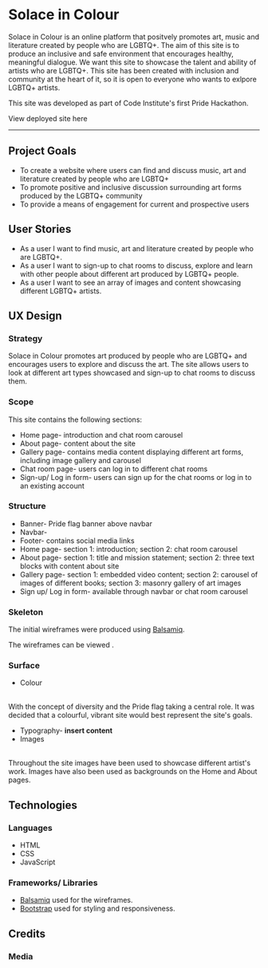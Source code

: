 # Solace in Colour

Solace in Colour is an online platform that positvely promotes art, music and literature created by people who are LGBTQ+. The aim of this site is to produce an inclusive and safe environment that encourages healthy, meaningful dialogue. We want this site to showcase the talent and ability of artists who are LGBTQ+. This site has been created with inclusion and community at the heart of it, so it is open to everyone who wants to exlpore LGBTQ+ artists.

This site was developed as part of Code Institute's first Pride Hackathon. 

View deployed site here <insert link>

---

## Project Goals

* To create a website where users can find and discuss music, art and literature created by people who are LGBTQ+
* To promote positive and inclusive discussion surrounding art forms produced by the LGBTQ+ community
* To provide a means of engagement for current and prospective users

## User Stories

* As a user I want to find music, art and literature created by people who are LGBTQ+.
* As a user I want to sign-up to chat rooms to discuss, explore and learn with other people about different art produced by LGBTQ+ people.
* As a user I want to see an array of images and content showcasing different LGBTQ+ artists.

## UX Design

### Strategy
Solace in Colour promotes art produced by people who are LGBTQ+ and encourages users to explore and discuss the art.
The site allows users to look at different art types showcased and sign-up to chat rooms to discuss them.

### Scope
This site contains the following sections:
* Home page- introduction and chat room carousel
* About page- content about the site
* Gallery page- contains media content displaying different art forms, including image gallery and carousel
* Chat room page- users can log in to different chat rooms
* Sign-up/ Log in form- users can sign up for the chat rooms or log in to an existing account

### Structure

* Banner- Pride flag banner above navbar
* Navbar- 
* Footer- contains social media links
* Home page- section 1: introduction; section 2: chat room carousel
* About page- section 1: title and mission statement; section 2: three text blocks with content about site
* Gallery page- section 1: embedded video content; section 2: carousel of images of different books; section 3: masonry gallery of art images
* Sign up/ Log in form- available through navbar or chat room carousel


### Skeleton
The initial wireframes were produced using [Balsamiq](https://balsamiq.com/).

The wireframes can be viewed <insert wireframes>.

### Surface
* Colour
<br>
With the concept of diversity and the Pride flag taking a central role. It was decided that a colourful, vibrant site would best represent the site's goals. 

* Typography- **insert content**
* Images
<br>
Throughout the site images have been used to showcase different artist's work. Images have also been used as backgrounds on the Home and About pages. 

## Technologies

### Languages
* HTML
* CSS
* JavaScript

### Frameworks/ Libraries
* [Balsamiq](https://balsamiq.com/) used for the wireframes.
* [Bootstrap](https://getbootstrap.com/) used for styling and responsiveness.

## Credits

### Media 

